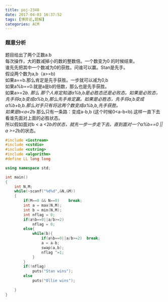 ```yaml
---
title: poj-2348
date: 2017-04-03 16:37:52
tags: [博弈论,题解]
categories: ACM
---
```


### 题意分析
题目给出了两个正数a.b  
每次操作，大的数减掉小的数的整数倍。一个数变为0 的时候结束。  
谁先先把其中一个数减为0的获胜。问谁可以赢。Stan是先手。  
假设两个数为a,b（a>=b)  
如果a==b.那么肯定是先手获胜。一步就可以减为0,b  
如果a%b==0.就是a是b的倍数，那么也是先手获胜。  
如果a>=2*b.  那么   那个人肯定知道a%b,b是必胜态还是必败态。如果是必败态，先手将a,b变成a%b,b,那么先手肯定赢。如果是必胜态，先手将a,b变成a%b+b,b.那么对手只有将这两个数变成a%b,b,先手获胜。  
如果是b<a<2*b  那么只有一条路：变成a-b,b  (这个时候0<a-b<b).这样一直下去看谁先面对上面的必胜状态。  
所以假如面对b < a <2*b的状态，就先一步一步走下去。直到面对一个a%b==0 || a >=2*b的状态。  

``` c++
#include <iostream>
#include <cstdio>
#include <cstring>
#include <algorithm>
#define LL long long 

using namespace std;

int main()
{
	int N,M;
	while(~scanf("%d%d",&N,&M))
	{
		if(M==0 && N==0)	break;
		int a = max(N,M);
		int b = min(N,M);
		int nflag = 0;
		if(a%b==0||a/b>=2)
			nflag = 0;
		else{
			while(b){
				if(a%b==0||a/b>=2)	break;
				a = a-b;
				swap(a,b);
				nflag ^=1;
			}
		}
		if(!nflag)
			puts("Stan wins");
		else
			puts("Ollie wins");
			
	}
}

```